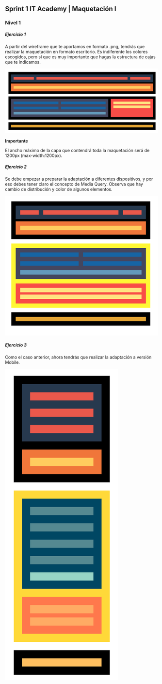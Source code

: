 ## Sprint 1 IT Academy | Maquetación I

### Nivel 1

#####   Ejercicio 1
A partir del wireframe que te aportamos en formato .png, tendrás que realizar la maquetación en formato escritorio. Es indiferente los colores escogidos, pero sí que es muy importante que hagas la estructura de cajas que te indicamos.

![Ejercicio 1](images/01.png "Ejercicio 1")

**Importante**

El ancho máximo de la capa que contendrá toda la maquetación será de 1200px (max-width:1200px).

#####  Ejercicio 2
Se debe empezar a preparar la adaptación a diferentes dispositivos, y por eso debes tener claro el concepto de Media Query. Observa que hay cambio de distribución y color de algunos elementos.

![Ejercicio 2](images/02.png "Ejercicio 2")

#####   Ejercicio 3
Como el caso anterior, ahora tendrás que realizar la adaptación a versión Mobile.

![Ejercicio 3](images/03.png "Ejercicio 3")